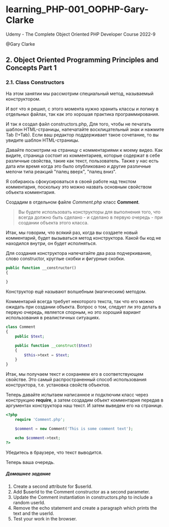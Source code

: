 # learning_PHP-001_OOPHP-Gary-Clarke
Udemy - The Complete Object Oriented PHP Developer Course 2022-9

@Gary Clarke

## 2. Object Oriented Programming Principles and Concepts Part 1

### 2.1. Class Constructors

На этом занятии мы рассмотрим специальный метод,
называемый конструктором.

И вот что я решил, с этого момента нужно хранить классы
и логику в отдельных файлах, так как это хорошая практика программирования.

И так я создал файл constructors.php,
Для того, чтобы не печатать шаблон HTML-страницы, 
напечатайте восклицательный знак и нажмите Tab (!+Tab).
Если ваш редактор поддерживает такое сочетание, то вы увидите шаблон
HTML-страницы.

Давайте посмотрим на страницу с комментариями к моему видео.
Как видите, страница состоит из комментариев, которые содержат в себе различные свойства,
такие как текст, пользователь. Также у нас есть дата или время когда это было опубликовано и другие различные мелочи типа реакций "палец вверх", "палец вниз".

Я собираюсь сфокусироваться в своей работе над текстом комментария, поскольку это можно назвать основным свойством объекта комментария.

Создадим в отдельном файле _Comment.php_ класс **Comment**.

> Вы будете использовать конструкторы для выполнения того, что всегда должно быть сделано - и сделано в первую очередь - при создании объекта этого класса.

Итак, мы говорим, что всякий раз, когда вы создаете новый комментарий, будет вызываться метод конструктора.
Какой бы код не находился внутри, он будет исполняться.

Для создания конструктора напечатайте два раза подчеркивание, слово constructor, круглые скобки и фигурные скобки.
```php
public function __constructor()
{
    
}
```
Конструктор ещё называют волшебным (магическим) методом.

Комментарий всегда требует некоторого текста, так что его можно ожидать при создании объекта.
Вопрос о том, следует ли это делать в первую очередь, является спорным, но это хороший вариант использования в реалистичных ситуациях.
```php
class Comment
{
    public $text;

    public function __construct($text)
    {
        $this->text = $text;
    }
}
```
Итак, мы получаем текст и сохраняем его в соответствующем свойстве.
Это самый распространенный способ использования конструктора, т.е. установка свойств объектов.

Теперь давайте испытаем написанное и подключим класс через конструкцию **require**, а затем создадим объект комментария передав в аргументах конструктора наш текст.
И затем выведем его на странице.
```php
<?php
    require 'Comment.php';

    $comment = new Comment('This is some comment text');

    echo $comment->text;
?>
```
Убедитесь в браузере, что текст выводится.

Теперь ваша очередь.
##### Домашнее задание

1. Create a second attribute for $userId.
2. Add $userId to the Comment constructor as a second parameter.
3. Update the Comment instantiation in constructors.php to include a random userId.
4. Remove the echo statement and create a paragraph which prints the text and the userId.
5. Test your work in the browser.

